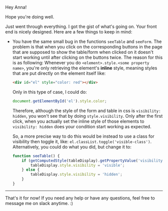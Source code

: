 Hey Anna!

Hope you're doing well.

Just went through everything. I got the gist of what's going on. Your front end is nicely designed. Here are a few things to keep in mind:

-   You have the same small bug in the functions `seeTable` and `seeForm`. The problem is that when you click on the corresponding buttons in the page that are supposed to show the table/form when clicked on it doesn't start working until after clicking on the buttons twice. The reason for this is as following:
    Whenever you do `<element>.style.<some property name>`, you're only retrieving the element's **inline** style, meaning styles that are put directly on the element itself like:

    ```html
    <div id="el" style="color: red"></div>
    ```

    Only in this type of case, I could do:

    ```js
    document.getElementById('el').style.color;
    ```

    Therefore, although the style of the form and table in css is `visibility: hidden`, you won't see that by doing `style.visibility`. Only after the first click, when you actually set the inline style of those elements to `visibility: hidden` does your condition start working as expected.

    So, a more precise way to do this would be instead to use a class for visibility then toggle it, like: `el.classList.toggle('visible-class')`. Alternatively, you could do what you did, but change it to:

    ```js
    function seeTable() {
        if (getComputedStyle(tableDisplay).getPropertyValue('visibility') === 'hidden') {
            tableDisplay.style.visibility = 'visible';
        } else {
            tableDisplay.style.visibility = 'hidden';
        }
    }
    ```

---

That's it for now! If you need any help or have any questions, feel free to message me on slack anytime. :)
